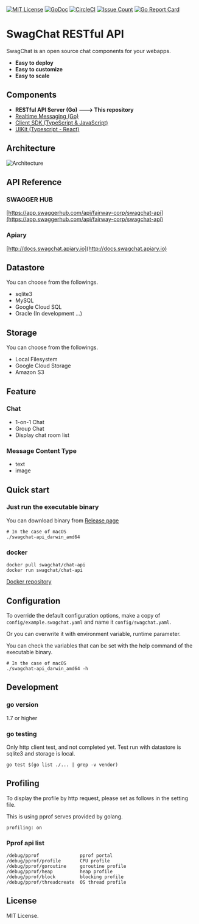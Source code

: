 [![MIT License](http://img.shields.io/badge/license-MIT-blue.svg?style=flat)](LICENSE)
[![GoDoc](https://godoc.org/github.com/golang/gddo?status.svg)](http://godoc.org/github.com/fairway-corp/swagchat-api)
[![CircleCI](https://circleci.com/gh/fairway-corp/swagchat-api.svg?style=shield&circle-token=06b2dbd153b46662683bb01168a3d13891922252)](https://circleci.com/gh/fairway-corp/swagchat-api)
[![Issue Count](https://lima.codeclimate.com/github/fairway-corp/swagchat-api/badges/issue_count.svg)](https://lima.codeclimate.com/github/fairway-corp/swagchat-api)
[![Go Report Card](https://goreportcard.com/badge/github.com/fairway-corp/swagchat-api)](https://goreportcard.com/report/github.com/fairway-corp/swagchat-api)



# SwagChat RESTful API

SwagChat is an open source chat components for your webapps.

* **Easy to deploy**
* **Easy to customize**
* **Easy to scale**

## Components

* **RESTful API Server (Go) ---> This repository**
* [Realtime Messaging (Go)](https://github.com/fairway-corp/swagchat-realtime)
* [Client SDK (TypeScript & JavaScript)](https://github.com/fairway-corp/swagchat-sdk)
* [UIKit (Typescript - React)](https://github.com/fairway-corp/react-swagchat)

## Architecture

![Architecture](https://client.fairway.ne.jp/swagchat/img/architecture-201703011307.png "Architecture")

## API Reference

### SWAGGER HUB

[https://app.swaggerhub.com/api/fairway-corp/swagchat-api](https://app.swaggerhub.com/api/fairway-corp/swagchat-api)

### Apiary

[http://docs.swagchat.apiary.io](http://docs.swagchat.apiary.io)

## Datastore

You can choose from the followings.

* sqlite3
* MySQL
* Google Cloud SQL
* Oracle (In development ...)

## Storage

You can choose from the followings.

* Local Filesystem
* Google Cloud Storage
* Amazon S3

## Feature

### Chat
* 1-on-1 Chat
* Group Chat
* Display chat room list

### Message Content Type

* text
* image

## Quick start

### Just run the executable binary

You can download binary from [Release page](https://github.com/fairway-corp/swagchat-api/releases)

```
# In the case of macOS
./swagchat-api_darwin_amd64
```

### docker

```
docker pull swagchat/chat-api
docker run swagchat/chat-api
```

[Docker repository](https://hub.docker.com/r/swagchat/api/)

## Configuration

To override the default configuration options, make a copy of `config/example.swagchat.yaml` and name it `config/swagchat.yaml`.

Or you can overwrite it with environment variable, runtime parameter.

You can check the variables that can be set with the help command of the executable binary.


```
# In the case of macOS
./swagchat-api_darwin_amd64 -h
```

## Development

### go version

1.7 or higher

### go testing

Only http client test, and not completed yet. Test run with datastore is sqlite3 and storage is local.

```
go test $(go list ./... | grep -v vendor)
```

## Profiling

To display the profile by http request, please set as follows in the setting file.

This is using pprof serves provided by golang.

```
profiling: on
```

### Pprof api list

```
/debug/pprof               pprof portal
/debug/pprof/profile       CPU profile
/debug/pprof/goroutine     goroutine profile
/debug/pprof/heap          heap profile
/debug/pprof/block         blocking profile
/debug/pprof/threadcreate  OS thread profile
```


## License

MIT License.
